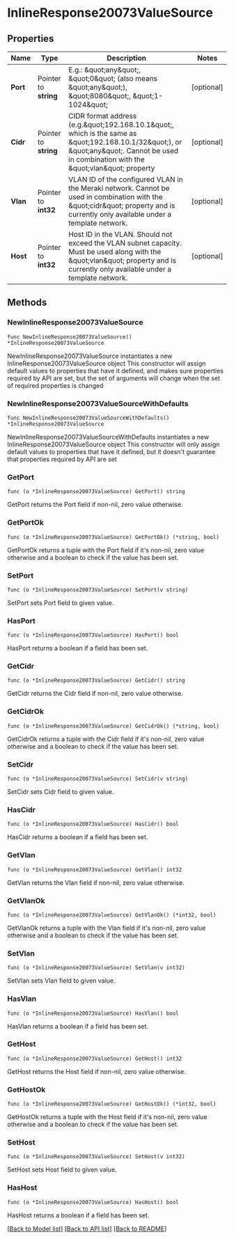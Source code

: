 # InlineResponse20073ValueSource

## Properties

Name | Type | Description | Notes
------------ | ------------- | ------------- | -------------
**Port** | Pointer to **string** | E.g.: \&quot;any\&quot;, \&quot;0\&quot; (also means \&quot;any\&quot;), \&quot;8080\&quot;, \&quot;1-1024\&quot; | [optional] 
**Cidr** | Pointer to **string** | CIDR format address (e.g.\&quot;192.168.10.1\&quot;, which is the same as \&quot;192.168.10.1/32\&quot;), or \&quot;any\&quot;. Cannot be used in combination with the \&quot;vlan\&quot; property | [optional] 
**Vlan** | Pointer to **int32** | VLAN ID of the configured VLAN in the Meraki network. Cannot be used in combination with the \&quot;cidr\&quot; property and is currently only available under a template network. | [optional] 
**Host** | Pointer to **int32** | Host ID in the VLAN. Should not exceed the VLAN subnet capacity. Must be used along with the \&quot;vlan\&quot; property and is currently only available under a template network. | [optional] 

## Methods

### NewInlineResponse20073ValueSource

`func NewInlineResponse20073ValueSource() *InlineResponse20073ValueSource`

NewInlineResponse20073ValueSource instantiates a new InlineResponse20073ValueSource object
This constructor will assign default values to properties that have it defined,
and makes sure properties required by API are set, but the set of arguments
will change when the set of required properties is changed

### NewInlineResponse20073ValueSourceWithDefaults

`func NewInlineResponse20073ValueSourceWithDefaults() *InlineResponse20073ValueSource`

NewInlineResponse20073ValueSourceWithDefaults instantiates a new InlineResponse20073ValueSource object
This constructor will only assign default values to properties that have it defined,
but it doesn't guarantee that properties required by API are set

### GetPort

`func (o *InlineResponse20073ValueSource) GetPort() string`

GetPort returns the Port field if non-nil, zero value otherwise.

### GetPortOk

`func (o *InlineResponse20073ValueSource) GetPortOk() (*string, bool)`

GetPortOk returns a tuple with the Port field if it's non-nil, zero value otherwise
and a boolean to check if the value has been set.

### SetPort

`func (o *InlineResponse20073ValueSource) SetPort(v string)`

SetPort sets Port field to given value.

### HasPort

`func (o *InlineResponse20073ValueSource) HasPort() bool`

HasPort returns a boolean if a field has been set.

### GetCidr

`func (o *InlineResponse20073ValueSource) GetCidr() string`

GetCidr returns the Cidr field if non-nil, zero value otherwise.

### GetCidrOk

`func (o *InlineResponse20073ValueSource) GetCidrOk() (*string, bool)`

GetCidrOk returns a tuple with the Cidr field if it's non-nil, zero value otherwise
and a boolean to check if the value has been set.

### SetCidr

`func (o *InlineResponse20073ValueSource) SetCidr(v string)`

SetCidr sets Cidr field to given value.

### HasCidr

`func (o *InlineResponse20073ValueSource) HasCidr() bool`

HasCidr returns a boolean if a field has been set.

### GetVlan

`func (o *InlineResponse20073ValueSource) GetVlan() int32`

GetVlan returns the Vlan field if non-nil, zero value otherwise.

### GetVlanOk

`func (o *InlineResponse20073ValueSource) GetVlanOk() (*int32, bool)`

GetVlanOk returns a tuple with the Vlan field if it's non-nil, zero value otherwise
and a boolean to check if the value has been set.

### SetVlan

`func (o *InlineResponse20073ValueSource) SetVlan(v int32)`

SetVlan sets Vlan field to given value.

### HasVlan

`func (o *InlineResponse20073ValueSource) HasVlan() bool`

HasVlan returns a boolean if a field has been set.

### GetHost

`func (o *InlineResponse20073ValueSource) GetHost() int32`

GetHost returns the Host field if non-nil, zero value otherwise.

### GetHostOk

`func (o *InlineResponse20073ValueSource) GetHostOk() (*int32, bool)`

GetHostOk returns a tuple with the Host field if it's non-nil, zero value otherwise
and a boolean to check if the value has been set.

### SetHost

`func (o *InlineResponse20073ValueSource) SetHost(v int32)`

SetHost sets Host field to given value.

### HasHost

`func (o *InlineResponse20073ValueSource) HasHost() bool`

HasHost returns a boolean if a field has been set.


[[Back to Model list]](../README.md#documentation-for-models) [[Back to API list]](../README.md#documentation-for-api-endpoints) [[Back to README]](../README.md)


